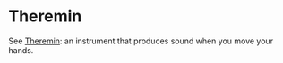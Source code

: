 # Theremin

See [Theremin](https://en.wikipedia.org/wiki/Theremin): an instrument that produces sound when you move your hands.
